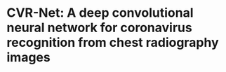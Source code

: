 # CVR-Net: A deep convolutional neural network for coronavirus recognition from chest radiography images
